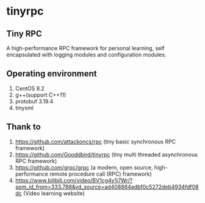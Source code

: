 # tinyrpc
## Tiny RPC
A high-performance RPC framework for personal learning, self encapsulated with logging modules and configuration modules.

## Operating environment
1. CentOS 8.2
2. g++(support C++11)
3. protobuf 3.19.4
4. tinyxml

## Thank to 
1. https://github.com/attackoncs/rpc (tiny basic synchronous RPC framework)
2. https://github.com/Gooddbird/tinyrpc (tiny multi threaded asynchronous RPC framework)
3. https://github.com/grpc/grpc (a modern, open source, high-performance remote procedure call (RPC) framework)
4. https://www.bilibili.com/video/BV1cg4y1j7Wr/?spm_id_from=333.788&vd_source=ad408864adbf0c5272deb4934fdf08dc (Video learning website)